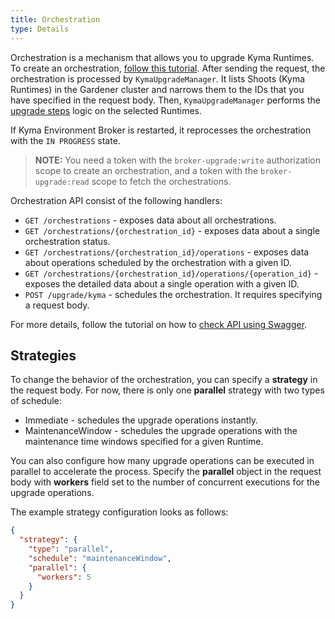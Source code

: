 ```yaml
---
title: Orchestration
type: Details
---
```


Orchestration is a mechanism that allows you to upgrade Kyma Runtimes. To create an orchestration, [follow this tutorial](#tutorials-orchestrate-kyma-upgrade). After sending the request, the orchestration is processed by `KymaUpgradeManager`. It lists Shoots (Kyma Runtimes) in the Gardener cluster and narrows them to the IDs that you have specified in the request body. Then, `KymaUpgradeManager` performs the [upgrade steps](#details-runtime-operations) logic on the selected Runtimes.

If Kyma Environment Broker is restarted, it reprocesses the orchestration with the `IN PROGRESS` state. 

>**NOTE:** You need a token with the `broker-upgrade:write` authorization scope to create an orchestration, and a token with the `broker-upgrade:read` scope to fetch the orchestrations.

Orchestration API consist of the following handlers:

- `GET /orchestrations` - exposes data about all orchestrations.
- `GET /orchestrations/{orchestration_id}` - exposes data about a single orchestration status.
- `GET /orchestrations/{orchestration_id}/operations` - exposes data about operations scheduled by the orchestration with a given ID.
- `GET /orchestrations/{orchestration_id}/operations/{operation_id}` - exposes the detailed data about a single operation with a given ID.
- `POST /upgrade/kyma` - schedules the orchestration. It requires specifying a request body.

For more details, follow the tutorial on how to [check API using Swagger](#tutorials-check-api-using-swagger).

## Strategies

To change the behavior of the orchestration, you can specify a **strategy** in the request body.
For now, there is only one **parallel** strategy with two types of schedule:

- Immediate - schedules the upgrade operations instantly.
- MaintenanceWindow - schedules the upgrade operations with the maintenance time windows specified for a given Runtime.

You can also configure how many upgrade operations can be executed in parallel to accelerate the process. Specify the **parallel** object in the request body with **workers** field set to the number of concurrent executions for the upgrade operations.

The example strategy configuration looks as follows:

```json
{
  "strategy": {
    "type": "parallel",
    "schedule": "maintenanceWindow",
    "parallel": {
      "workers": 5
    }
  }
}
```
